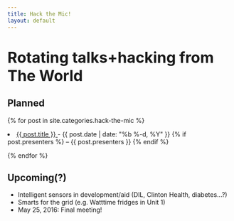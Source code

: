 ```yaml
---
title: Hack the Mic!
layout: default
---
```


# <big>Rotating talks+hacking from The World</big>

## Planned

{% for post in site.categories.hack-the-mic %}

<li>
    <a class="post-link"
        href="{{ post.url | prepend: site.baseurl }}">
            {{ post.title }}
    </a>
    <span>- {{ post.date | date: "%b %-d, %Y" }}
        {% if post.presenters %}
            – {{ post.presenters }}
        {% endif %}
    </span>
</li>

{% endfor %}

## Upcoming(?)

- Intelligent sensors in development/aid (DIL, Clinton Health, diabetes...?)
- Smarts for the grid (e.g. Watttime fridges in Unit 1)
- May 25, 2016: Final meeting!
